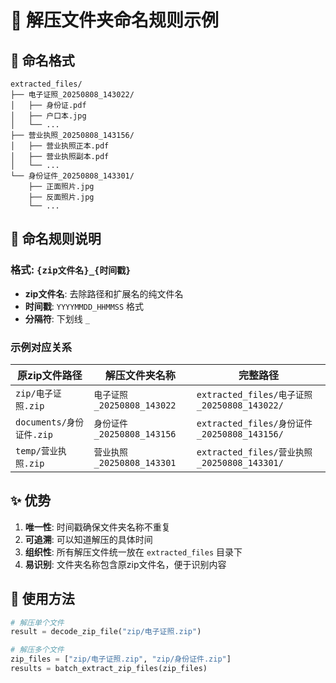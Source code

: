 # 📁 解压文件夹命名规则示例

## 🎯 命名格式
```
extracted_files/
├── 电子证照_20250808_143022/
│   ├── 身份证.pdf
│   ├── 户口本.jpg
│   └── ...
├── 营业执照_20250808_143156/
│   ├── 营业执照正本.pdf
│   ├── 营业执照副本.pdf
│   └── ...
└── 身份证件_20250808_143301/
    ├── 正面照片.jpg
    ├── 反面照片.jpg
    └── ...
```

## 📝 命名规则说明

### 格式: `{zip文件名}_{时间戳}`

- **zip文件名**: 去除路径和扩展名的纯文件名
- **时间戳**: `YYYYMMDD_HHMMSS` 格式
- **分隔符**: 下划线 `_`

### 示例对应关系

| 原zip文件路径 | 解压文件夹名称 | 完整路径 |
|--------------|---------------|----------|
| `zip/电子证照.zip` | `电子证照_20250808_143022` | `extracted_files/电子证照_20250808_143022/` |
| `documents/身份证件.zip` | `身份证件_20250808_143156` | `extracted_files/身份证件_20250808_143156/` |
| `temp/营业执照.zip` | `营业执照_20250808_143301` | `extracted_files/营业执照_20250808_143301/` |

## ✨ 优势

1. **唯一性**: 时间戳确保文件夹名称不重复
2. **可追溯**: 可以知道解压的具体时间
3. **组织性**: 所有解压文件统一放在 `extracted_files` 目录下
4. **易识别**: 文件夹名称包含原zip文件名，便于识别内容

## 🔧 使用方法

```python
# 解压单个文件
result = decode_zip_file("zip/电子证照.zip")

# 解压多个文件
zip_files = ["zip/电子证照.zip", "zip/身份证件.zip"]
results = batch_extract_zip_files(zip_files)
```
